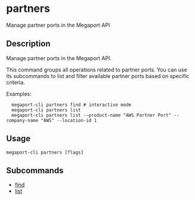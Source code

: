 # partners

Manage partner ports in the Megaport API

## Description

Manage partner ports in the Megaport API.

This command groups all operations related to partner ports. You can use its subcommands 
to list and filter available partner ports based on specific criteria.

Examples:
```
  megaport-cli partners find # interactive mode
  megaport-cli partners list
  megaport-cli partners list --product-name "AWS Partner Port" --company-name "AWS" --location-id 1

```



## Usage

```
megaport-cli partners [flags]
```









## Subcommands

* [find](megaport-cli_partners_find.md)
* [list](megaport-cli_partners_list.md)

